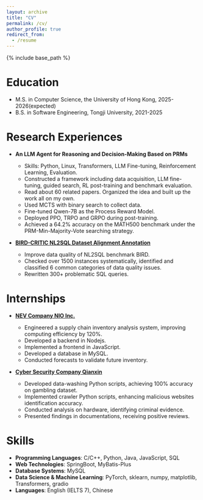 ```yaml
---
layout: archive
title: "CV"
permalink: /cv/
author_profile: true
redirect_from:
  - /resume
---
```


{% include base_path %}

Education
======
<!-- * Ph.D in Version Control Theory, GitHub University, 2018  -->
* M.S. in Computer Science, the University of Hong Kong, 2025-2026(expected)
* B.S. in Software Engineering, Tongji University, 2021-2025

Research Experiences
======
* **An LLM Agent for Reasoning and Decision-Making Based on PRMs**
  * Skills: Python, Linux, Transformers, LLM Fine-tuning, Reinforcement Learning, Evaluation. 
  * Constructed a framework including data acquisition, LLM fine-tuning, guided search, RL post-training and benchmark evaluation. 
  * Read about 60 related papers. Organized the idea and built up the work all on my own. 
  * Used MCTS with binary search to collect data. 
  * Fine-tuned Qwen-7B as the Process Reward Model. 
  * Deployed PPO, TRPO and GRPO during post-training. 
  * Achieved a 64.2\% accuracy on the MATH500 benchmark under the PRM-Min-Majority-Vote searching strategy.

* **[BIRD-CRITIC NL2SQL Dataset Alignment Annotation](https://bird-critic.github.io/)**
  * Improve data quality of NL2SQL benchmark BIRD. 
  * Checked over 1500 instances systematically, identified and classified 6 common categories of data quality issues. 
  * Rewritten 300+ problematic SQL queries. 


Internships
======
* **[NEV Company NIO Inc.](https://www.nio.com/)**
  * Engineered a supply chain inventory analysis system, improving computing efficiency by 120%. 
  * Developed a backend in Nodejs. 
  * Implemented a frontend in JavaScript. 
  * Developed a database in MySQL. 
  * Conducted forecasts to validate future inventory.

* **[Cyber Security Company Qianxin](https://www.qianxin.com/)**
  * Developed data-washing Python scripts, achieving 100\% accuracy on gambling dataset. 
  * Implemented crawler Python scripts, enhancing malicious websites identification accuracy. 
  * Conducted analysis on hardware, identifying criminal evidence. 
  * Presented findings in documentations, receiving positive reviews. 

  
Skills
======
* **Programming Languages**: C/C++, Python, Java, JavaScript, SQL
* **Web Technologies**: SpringBoot, MyBatis-Plus
* **Database Systems**: MySQL
* **Data Science & Machine Learning**: PyTorch, sklearn, numpy, matplotlib, Transformers, gradio
* **Languages**: English (IELTS 7), Chinese

<!-- Publications
======
  <ul>{% for post in site.publications reversed %}
    {% include archive-single-cv.html %}
  {% endfor %}</ul>
  
Talks
======
  <ul>{% for post in site.talks reversed %}
    {% include archive-single-talk-cv.html  %}
  {% endfor %}</ul>
  
Teaching
======
  <ul>{% for post in site.teaching reversed %}
    {% include archive-single-cv.html %}
  {% endfor %}</ul>
  
Service and leadership
======
* Currently signed in to 43 different slack teams -->
